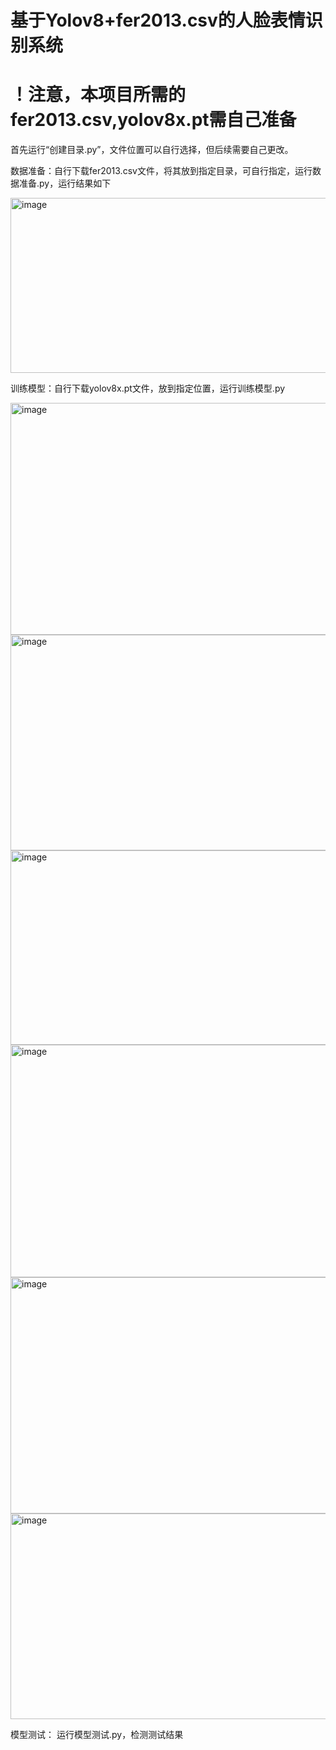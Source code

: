 # 基于Yolov8+fer2013.csv的人脸表情识别系统
# ！注意，本项目所需的fer2013.csv,yolov8x.pt需自己准备
首先运行“创建目录.py”，文件位置可以自行选择，但后续需要自己更改。

数据准备：自行下载fer2013.csv文件，将其放到指定目录，可自行指定，运行数据准备.py，运行结果如下

<img width="969" height="280" alt="image" src="https://github.com/user-attachments/assets/8709aff9-8c1c-4806-a7f5-b117dc85b02e" />

训练模型：自行下载yolov8x.pt文件，放到指定位置，运行训练模型.py

<img width="969" height="371" alt="image" src="https://github.com/user-attachments/assets/9f4d4114-be72-4131-8ad5-8abbcda2abc4" />
<img width="969" height="345" alt="image" src="https://github.com/user-attachments/assets/64ced0a8-7f32-4178-a4a8-9c41084af9f1" />
<img width="969" height="311" alt="image" src="https://github.com/user-attachments/assets/40d80d46-c912-46a6-bb43-e1300dbbda88" />
<img width="969" height="372" alt="image" src="https://github.com/user-attachments/assets/821afa9d-ea26-4bd8-8c7d-6f2117791cca" />
<img width="969" height="378" alt="image" src="https://github.com/user-attachments/assets/9fdc76f3-afde-4bf5-9153-17e5084a174e" />
<img width="969" height="329" alt="image" src="https://github.com/user-attachments/assets/1b88b361-9d51-44a0-a6ec-57362cc4026c" />

模型测试： 运行模型测试.py，检测测试结果

